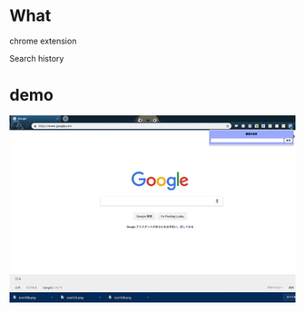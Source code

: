 # What
chrome extension

Search history

# demo
![result](https://github.com/kawa18sima/history_chrome/blob/master/demo/action.gif)

